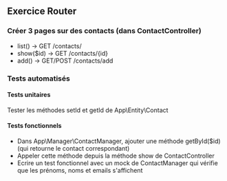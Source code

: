 ## Exercice Router

### Créer 3 pages sur des contacts (dans ContactController)

* list() -> GET /contacts/
* show($id) -> GET /contacts/{id}
* add() -> GET/POST /contacts/add

### Tests automatisés

#### Tests unitaires

Tester les méthodes setId et getId de App\Entity\Contact

#### Tests fonctionnels

* Dans App\Manager\ContactManager, ajouter une méthode getById($id) (qui retourne le contact correspondant)
* Appeler cette méthode depuis la méthode show de ContactController
* Ecrire un test fonctionnel avec un mock de ContactManager qui vérifie que les prénoms, noms et emails s'affichent
